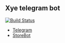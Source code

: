 ## Xye telegram bot

[![Build Status](https://travis-ci.org/m-messiah/xye-bot.svg?branch=master)](https://travis-ci.org/m-messiah/xye-bot)

+   [Telegram](https://telegram.me/xye_bot)
+   [StoreBot](https://storebot.me/bot/xye_bot)


